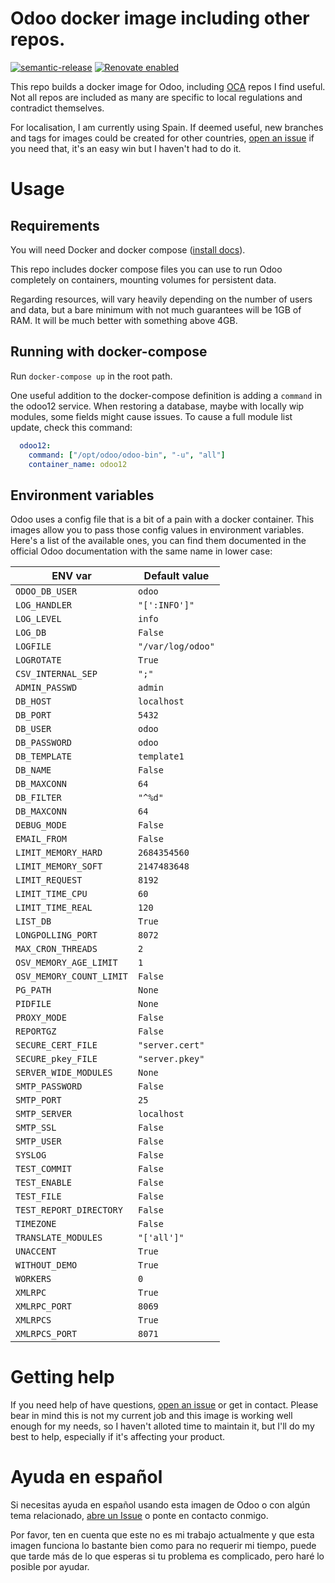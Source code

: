 # Odoo docker image including other repos.

[![semantic-release](https://img.shields.io/badge/%20%20%F0%9F%93%A6%F0%9F%9A%80-semantic--release-e10079.svg)](https://github.com/semantic-release/semantic-release)
[![Renovate enabled](https://img.shields.io/badge/renovate-enabled-brightgreen.svg)](https://renovatebot.com/)

This repo builds a docker image for Odoo, including [OCA](https://github.com/OCA) repos I find useful. Not all repos are included as
many are specific to local regulations and contradict themselves.

For localisation, I am currently using Spain. If deemed useful, new
branches and tags for images could be created for other countries,
[open an issue][issue-link] if you need that, it's an easy win but I haven't 
had to do it. 

# Usage

## Requirements

You will need Docker and docker compose ([install docs][compose-install]).

This repo includes docker compose files you can use to run Odoo completely
on containers, mounting volumes for persistent data.

Regarding resources, will vary heavily depending on the number of users and
data, but a bare minimum with not much guarantees will be 1GB of RAM. It will
be much better with something above 4GB. 

## Running with docker-compose

Run `docker-compose up` in the root path. 

One useful addition to the docker-compose definition is adding a `command` in
the odoo12 service. When restoring a database, maybe with locally wip modules,
some fields might cause issues. To cause a full module list update, check this
command:

```yaml
  odoo12:
    command: ["/opt/odoo/odoo-bin", "-u", "all"]
    container_name: odoo12
```

## Environment variables

Odoo uses a config file that is a bit of a pain with a docker 
container. This images allow you to pass those config values in
environment variables. Here's a list of the available ones, you can
find them documented in the official Odoo documentation with the
same name in lower case:

| ENV var | Default value |
| --- | --- |
| `ODOO_DB_USER` | `odoo` |
| `LOG_HANDLER` | `"[':INFO']"` |
| `LOG_LEVEL` | `info` |
| `LOG_DB` | `False` |
| `LOGFILE` | `"/var/log/odoo"` |
| `LOGROTATE` | `True` |
| `CSV_INTERNAL_SEP` | `";"` |
| `ADMIN_PASSWD` | `admin` |
| `DB_HOST` | `localhost` |
| `DB_PORT` | `5432` |
| `DB_USER` | `odoo` |
| `DB_PASSWORD` | `odoo` |
| `DB_TEMPLATE` | `template1` |
| `DB_NAME` | `False` |
| `DB_MAXCONN` | `64` |
| `DB_FILTER` | `"^%d"` |
| `DB_MAXCONN` | `64` |
| `DEBUG_MODE` | `False` |
| `EMAIL_FROM` | `False` |
| `LIMIT_MEMORY_HARD` | `2684354560` |
| `LIMIT_MEMORY_SOFT` | `2147483648` |
| `LIMIT_REQUEST` | `8192` |
| `LIMIT_TIME_CPU` | `60` |
| `LIMIT_TIME_REAL` | `120` |
| `LIST_DB` | `True` |
| `LONGPOLLING_PORT` | `8072` |
| `MAX_CRON_THREADS` | `2` |
| `OSV_MEMORY_AGE_LIMIT` | `1` |
| `OSV_MEMORY_COUNT_LIMIT` | `False` |
| `PG_PATH` | `None` |
| `PIDFILE` | `None` |
| `PROXY_MODE` | `False` |
| `REPORTGZ` | `False` |
| `SECURE_CERT_FILE` | `"server.cert"` |
| `SECURE_pkey_FILE` | `"server.pkey"` |
| `SERVER_WIDE_MODULES` | `None` |
| `SMTP_PASSWORD` | `False` |
| `SMTP_PORT` | `25` |
| `SMTP_SERVER` | `localhost` |
| `SMTP_SSL` | `False` |
| `SMTP_USER` | `False` |
| `SYSLOG` | `False` |
| `TEST_COMMIT` | `False` |
| `TEST_ENABLE` | `False` |
| `TEST_FILE` | `False` |
| `TEST_REPORT_DIRECTORY` | `False` |
| `TIMEZONE` | `False` |
| `TRANSLATE_MODULES` | `"['all']"` |
| `UNACCENT` | `True` |
| `WITHOUT_DEMO` | `True` |
| `WORKERS` | `0` |
|  `XMLRPC`  |  `True`  |
| `XMLRPC_PORT` | `8069` |
| `XMLRPCS` | `True` |
| `XMLRPCS_PORT` | `8071` |


# Getting help

If you need help of have questions, [open an issue][issue-link] or get in
contact. Please bear in mind this is not my current job and this image is
working well enough for my needs, so I haven't alloted time to maintain it,
but I'll do my best to help, especially if it's affecting your product. 


# Ayuda en español

Si necesitas ayuda en español usando esta imagen de Odoo o con algún tema
relacionado, [abre un Issue][issue-link] o ponte en contacto conmigo.

Por favor, ten en cuenta que este no es mi trabajo actualmente y que esta
imagen funciona lo bastante bien como para no requerir mi tiempo, puede que
tarde más de lo que esperas si tu problema es complicado, pero haré lo posible
por ayudar. 

[issue-link]: https://github.com/rubencabrera/odoo-docker/issues/new
[compose-install]: https://docs.docker.com/compose/install/]
